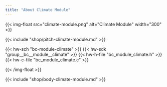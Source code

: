 ```yaml
---
title: "About Climate Module"
---
```


{{< img-float src="climate-module.png" alt="Climate Module" width="300" >}}

{{< include "shop/pitch-climate-module.md" >}}

{{< hw-sch "bc-module-climate" >}}
{{< hw-sdk "group__bc__module__climate" >}}
{{< hw-h-file "bc_module_climate.h" >}}
{{< hw-c-file "bc_module_climate.c" >}}

{{< /img-float >}}

{{< include "shop/body-climate-module.md" >}}
